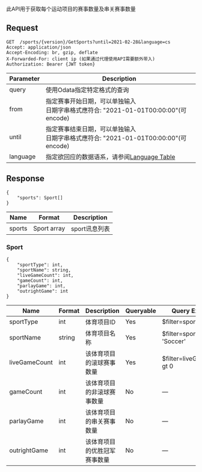 ﻿此API用于获取每个运动项目的赛事数量及串关赛事数量 

## Request
```http request
GET  /sports/{version}/GetSports?until=2021-02-28&language=cs
Accept: application/json
Accept-Encoding: br, gzip, deflate
X-Forwarded-For: client ip (如果通过代理使用API需要额外带入)
Authorization: Bearer {JWT token}
```

| Parameter | Description |
| ------ | ------ |
| query | 使用Odata指定特定格式的查询 |
| from | 指定赛事开始日期，可以单独输入<br>日期字串格式應符合: "2021-01-01T00:00:00"(可 encode) |
| until | 指定赛事结束日期，可以单独输入<br>日期字串格式應符合: "2021-01-01T00:00:00"(可 encode) |
| language | 指定欲回应的数据语系，请参阅[Language Table](/j33app2/sports/wiki/Language-Table) |

## Response
```
{    
    "sports": Sport[]   
} 
```
| Name| Format | Description |
| ------ | ------ | ------ |
| sports | Sport array| sport讯息列表 |

### **Sport**
```
{  
    "sportType": int,  
    "sportName": string,  
    "liveGameCount": int,
    "gameCount": int,
    "parlayGame": int,
    "outrightGame": int
} 
```
| Name| Format | Description | Queryable | Query Example |
| ------ | ------ | ------ | ------ | ------ |
| sportType | int | 体育项目ID | Yes | $filter=sporttype eq 1 |
| sportName | string | 体育项目名称 | Yes | $filter=sportname eq 'Soccer' |
| liveGameCount|int|该体育项目的滚球赛事数量|Yes|$filter=liveGameCount gt 0|
| gameCount | int | 该体育项目的非滚球赛事数量 | No | — |
| parlayGame | int | 该体育项目的串关赛事数量 | No | — |
| outrightGame  | int | 该体育项目的优胜冠军赛事数量 | No | — |

